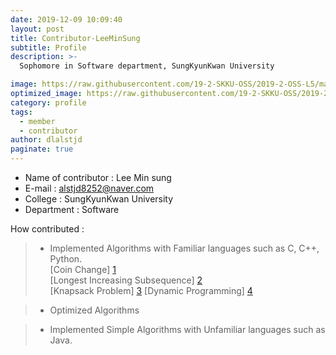 ```yaml
---
date: 2019-12-09 10:09:40
layout: post
title: Contributor-LeeMinSung
subtitle: Profile
description: >-
  Sophomore in Software department, SungKyunKwan University

image: https://raw.githubusercontent.com/19-2-SKKU-OSS/2019-2-OSS-L5/master/assets/img/%EC%BA%A1%EC%B2%98.PNG
optimized_image: https://raw.githubusercontent.com/19-2-SKKU-OSS/2019-2-OSS-L5/master/assets/img/%EC%BA%A1%EC%B2%98.PNG
category: profile
tags:
  - member
  - contributor
author: dlalstjd
paginate: true
---
```

- Name of contributor : Lee Min sung
- E-mail : alstjd8252@naver.com
- College : SungKyunKwan University
- Department : Software

How contributed : 
> - Implemented Algorithms with Familiar languages such as C, C++, Python.  
>  [Coin Change] [1]  
>  [Longest Increasing Subsequence] [2]  
>  [Knapsack Problem] [3]
>  [Dynamic Programming] [4]

> - Optimized Algorithms 

> - Implemented Simple Algorithms with Unfamiliar languages such as Java.

[1]: https://github.com/19-2-SKKU-OSS/2019-2-OSS-L5/blob/master/C/CoinChange/CoinChange.c
[2]: https://github.com/19-2-SKKU-OSS/2019-2-OSS-L5/blob/master/C/LongestIncreasingSubsequence/LISver2.c
[3]: https://github.com/19-2-SKKU-OSS/2019-2-OSS-L5/blob/master/C/knapsack/KnapSackver2.c
[4]: https://github.com/19-2-SKKU-OSS/2019-2-OSS-L5/blob/master/C/DynamicProgramming/KnapSack.c

